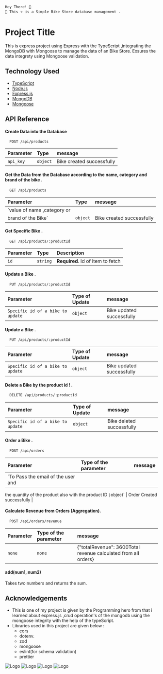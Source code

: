 
```
Hey There! 🙌 
🤾 This ⭐️ is a Simple Bike Store database management . 
```
# Project Title

This is express project using Express with the TypeScript ,integrating the MongoDB with Mongoose to manage the data of an Bike Store. Exsures the data integrety using Mongoose validation.


## Technology Used
 - [TypeScript](https://www.typescriptlang.org/)
 - [Node.js](https://nodejs.org/en)
 - [Express.js](https://expressjs.com/)
 - [MongoDB ](https://www.mongodb.com/)
 - [Mongoose](https://mongoosejs.com/)



## API Reference

#### Create Data into the Database

```http
  POST /api/products
```
| Parameter | Type     | message               |
| :-------- | :------- | :------------------------- |
| `api_key` | `object` | Bike created successfully |

#### Get the Data from the Database according to the name, category and brand of the bike .

```http
  GET /api/products
```

| Parameter | Type     | message               |
| :-------- | :------- | :------------------------- |
| `value of name ,category or 
brand of the Bike` | `object` | Bike created successfully |



#### Get Specific Bike .

```http
  GET /api/products/:productId
```

| Parameter | Type     | Description                       |
| :-------- | :------- | :-------------------------------- |
| `id`      | `string` | **Required**. Id of item to fetch |



#### Update a Bike .

```http
  PUT /api/products/:productId
```

| Parameter | Type of Update| message               |
| :-------- | :------- | :------------------------- |
| `Specific id of a bike to update ` | `object` | Bike updated successfully |





#### Update a Bike .

```http
  PUT /api/products/:productId
```

| Parameter | Type of Update| message               |
| :-------- | :------- | :------------------------- |
| `Specific id of a bike to update ` | `object` | Bike updated successfully |



#### Delete a Bike by the product id ! .

```http
  DELETE /api/products/:productId
```

| Parameter | Type of Update| message               |
| :-------- | :------- | :------------------------- |
| `Specific id of a bike to update ` | `object` | Bike deleted successfully |



#### Order a Bike .

```http
  POST /api/orders
```

| Parameter | Type of the parameter | message               |
| :-------- | :------- | :------------------------- |
| `To Pass the email of the user and
the quantity of the product also with the 
product ID ` | `object` | Order Created successfully |


#### Calculate Revenue from Orders (Aggregation).

```http
  POST /api/orders/revenue
```

| Parameter | Type of the parameter | message               |
| :-------- | :------- | :------------------------- |
| `none ` | `none` | {"totalRevenue": 3600Total revenue calculated from all orders} |



















#### add(num1, num2)

Takes two numbers and returns the sum.


## Acknowledgements
- This is one of my project is given by the Programming hero from that i learned about express.js ,crud operation's of the mongodb using the mongoose integrity with the help of the typeScript.
- Libraries used in this project are given below :
     - cors
     - dotenv.
     - zod
     - mongoose
     - eslint(for schema validation)
     - prettier


![Logo](https://raw.githubusercontent.com/cdimascio/dotenv-kotlin/master/assets/kotlin-dotenv-logo.png)
![Logo](https://geekyants.github.io/express-typescript/public/images/express-typescript.png)
![Logo](https://upload.wikimedia.org/wikipedia/commons/9/93/MongoDB_Logo.svg)
![Logo](https://miro.medium.com/v2/resize:fit:1400/format:webp/1*rL8Buu7o6jnG-TYV1WubeQ.png)

